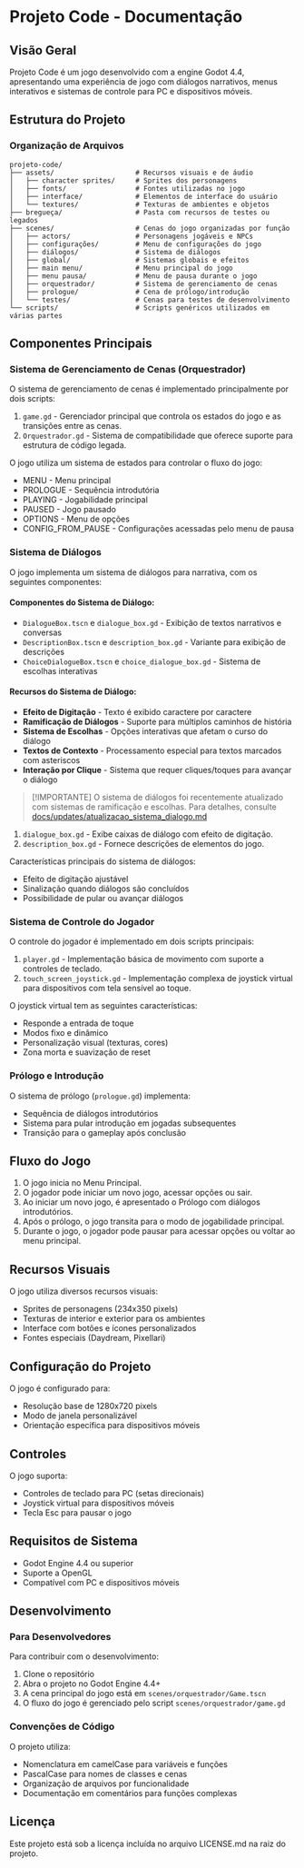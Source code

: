 # Projeto Code - Documentação

## Visão Geral
Projeto Code é um jogo desenvolvido com a engine Godot 4.4, apresentando uma experiência de jogo com diálogos narrativos, menus interativos e sistemas de controle para PC e dispositivos móveis.

## Estrutura do Projeto

### Organização de Arquivos

```
projeto-code/
├── assets/                    # Recursos visuais e de áudio
│   ├── character sprites/     # Sprites dos personagens
│   ├── fonts/                 # Fontes utilizadas no jogo
│   ├── interface/             # Elementos de interface do usuário
│   └── textures/              # Texturas de ambientes e objetos
├── bregueça/                  # Pasta com recursos de testes ou legados
├── scenes/                    # Cenas do jogo organizadas por função
│   ├── actors/                # Personagens jogáveis e NPCs
│   ├── configurações/         # Menu de configurações do jogo
│   ├── diálogos/              # Sistema de diálogos
│   ├── global/                # Sistemas globais e efeitos
│   ├── main menu/             # Menu principal do jogo
│   ├── menu pausa/            # Menu de pausa durante o jogo
│   ├── orquestrador/          # Sistema de gerenciamento de cenas
│   ├── prologue/              # Cena de prólogo/introdução
│   └── testes/                # Cenas para testes de desenvolvimento
└── scripts/                   # Scripts genéricos utilizados em várias partes
```

## Componentes Principais

### Sistema de Gerenciamento de Cenas (Orquestrador)

O sistema de gerenciamento de cenas é implementado principalmente por dois scripts:

1. `game.gd` - Gerenciador principal que controla os estados do jogo e as transições entre as cenas.
2. `Orquestrador.gd` - Sistema de compatibilidade que oferece suporte para estrutura de código legada.

O jogo utiliza um sistema de estados para controlar o fluxo do jogo:
- MENU - Menu principal
- PROLOGUE - Sequência introdutória
- PLAYING - Jogabilidade principal
- PAUSED - Jogo pausado
- OPTIONS - Menu de opções
- CONFIG_FROM_PAUSE - Configurações acessadas pelo menu de pausa

### Sistema de Diálogos

O jogo implementa um sistema de diálogos para narrativa, com os seguintes componentes:

#### Componentes do Sistema de Diálogo:
- `DialogueBox.tscn` e `dialogue_box.gd` - Exibição de textos narrativos e conversas
- `DescriptionBox.tscn` e `description_box.gd` - Variante para exibição de descrições
- `ChoiceDialogueBox.tscn` e `choice_dialogue_box.gd` - Sistema de escolhas interativas

#### Recursos do Sistema de Diálogo:
- **Efeito de Digitação** - Texto é exibido caractere por caractere
- **Ramificação de Diálogos** - Suporte para múltiplos caminhos de história
- **Sistema de Escolhas** - Opções interativas que afetam o curso do diálogo
- **Textos de Contexto** - Processamento especial para textos marcados com asteriscos
- **Interação por Clique** - Sistema que requer cliques/toques para avançar o diálogo

>[!IMPORTANTE]
>O sistema de diálogos foi recentemente atualizado com sistemas de ramificação e escolhas. Para detalhes, consulte [docs/updates/atualizacao_sistema_dialogo.md](/docs/updates/atualizacao_sistema_dialogo.md)

1. `dialogue_box.gd` - Exibe caixas de diálogo com efeito de digitação.
2. `description_box.gd` - Fornece descrições de elementos do jogo.

Características principais do sistema de diálogos:
- Efeito de digitação ajustável
- Sinalização quando diálogos são concluídos
- Possibilidade de pular ou avançar diálogos

### Sistema de Controle do Jogador

O controle do jogador é implementado em dois scripts principais:

1. `player.gd` - Implementação básica de movimento com suporte a controles de teclado.
2. `touch_screen_joystick.gd` - Implementação complexa de joystick virtual para dispositivos com tela sensível ao toque.

O joystick virtual tem as seguintes características:
- Responde a entrada de toque
- Modos fixo e dinâmico
- Personalização visual (texturas, cores)
- Zona morta e suavização de reset

### Prólogo e Introdução

O sistema de prólogo (`prologue.gd`) implementa:
- Sequência de diálogos introdutórios
- Sistema para pular introdução em jogadas subsequentes
- Transição para o gameplay após conclusão

## Fluxo do Jogo

1. O jogo inicia no Menu Principal.
2. O jogador pode iniciar um novo jogo, acessar opções ou sair.
3. Ao iniciar um novo jogo, é apresentado o Prólogo com diálogos introdutórios.
4. Após o prólogo, o jogo transita para o modo de jogabilidade principal.
5. Durante o jogo, o jogador pode pausar para acessar opções ou voltar ao menu principal.

## Recursos Visuais

O jogo utiliza diversos recursos visuais:
- Sprites de personagens (234x350 pixels)
- Texturas de interior e exterior para os ambientes
- Interface com botões e ícones personalizados
- Fontes especiais (Daydream, Pixellari)

## Configuração do Projeto

O jogo é configurado para:
- Resolução base de 1280x720 pixels
- Modo de janela personalizável
- Orientação específica para dispositivos móveis

## Controles

O jogo suporta:
- Controles de teclado para PC (setas direcionais)
- Joystick virtual para dispositivos móveis
- Tecla Esc para pausar o jogo

## Requisitos de Sistema

- Godot Engine 4.4 ou superior
- Suporte a OpenGL
- Compatível com PC e dispositivos móveis

## Desenvolvimento

### Para Desenvolvedores

Para contribuir com o desenvolvimento:

1. Clone o repositório
2. Abra o projeto no Godot Engine 4.4+
3. A cena principal do jogo está em `scenes/orquestrador/Game.tscn`
4. O fluxo do jogo é gerenciado pelo script `scenes/orquestrador/game.gd`

### Convenções de Código

O projeto utiliza:
- Nomenclatura em camelCase para variáveis e funções
- PascalCase para nomes de classes e cenas
- Organização de arquivos por funcionalidade
- Documentação em comentários para funções complexas

## Licença

Este projeto está sob a licença incluída no arquivo LICENSE.md na raiz do projeto.
